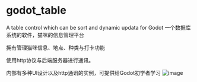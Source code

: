 # godot_table
A table control which can be sort and dynamic updata for Godot
一个数据库系统的软件，猫咪的信息管理平台


拥有管理猫咪信息、地点、种类与打卡功能


使用http协议与后端服务器进行通讯。

内部有多种UI设计以及http通讯的实例，可提供给Godot初学者学习
![image](https://github.com/sericaer/godot_table/blob/main/demo.gif)
